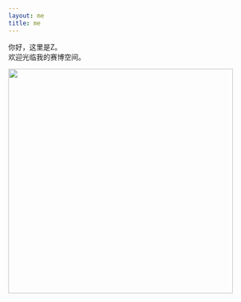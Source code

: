 ```yaml
---
layout: me
title: me
---
```


你好，这里是Z。  
欢迎光临我的赛博空间。
  
<img src="https://i.pinimg.com/originals/e1/e2/b4/e1e2b433885038b0ab33cdee64982863.jpg" width="450" height="" alt=""/>

